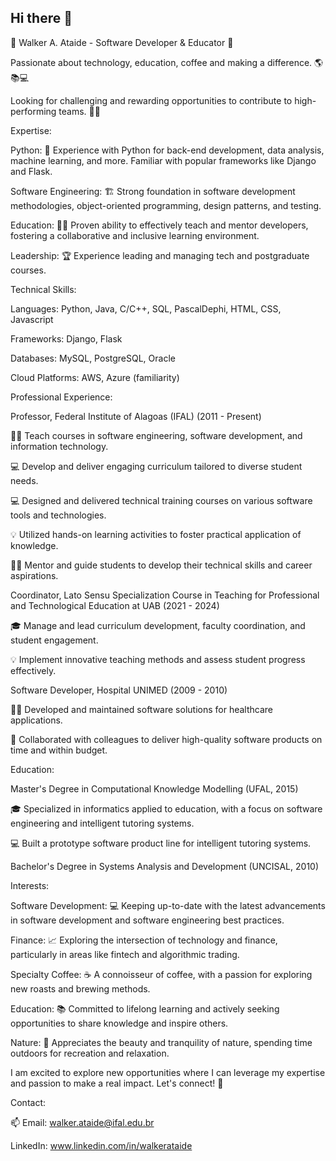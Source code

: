 ## Hi there 👋

<!--
**walkerataide/walkerataide** is a ✨ _special_ ✨ repository because its `README.md` (this file) appears on your GitHub profile.

Here are some ideas to get you started:

- 🔭 I’m currently working on ...
- 🌱 I’m currently learning ...
- 👯 I’m looking to collaborate on ...
- 🤔 I’m looking for help with ...
- 💬 Ask me about ...
- 📫 How to reach me: ...
- 😄 Pronouns: ...
- ⚡ Fun fact: ...
-->

🚀 Walker A. Ataide - Software Developer & Educator 🚀

Passionate about technology, education, coffee and making a difference. 🌎📚💻

Looking for challenging and rewarding opportunities to contribute to high-performing teams. 🤝✨

Expertise:

Python: 🐍 Experience with Python for back-end development, data analysis, machine learning, and more. Familiar with popular frameworks like Django and Flask.

Software Engineering: 🏗️ Strong foundation in software development methodologies, object-oriented programming, design patterns, and testing.

Education: 👨‍🏫 Proven ability to effectively teach and mentor developers, fostering a collaborative and inclusive learning environment.

Leadership: 🏆 Experience leading and managing tech and postgraduate courses.

Technical Skills:

Languages: Python, Java, C/C++, SQL, PascalDephi, HTML, CSS, Javascript

Frameworks: Django, Flask

Databases: MySQL, PostgreSQL, Oracle

Cloud Platforms: AWS, Azure (familiarity)

Professional Experience:

Professor, Federal Institute of Alagoas (IFAL) (2011 - Present)

👨‍🏫 Teach courses in software engineering, software development, and information technology.

💻 Develop and deliver engaging curriculum tailored to diverse student needs.

💻 Designed and delivered technical training courses on various software tools and technologies.

💡 Utilized hands-on learning activities to foster practical application of knowledge.

👨‍🎓 Mentor and guide students to develop their technical skills and career aspirations.

Coordinator, Lato Sensu Specialization Course in Teaching for Professional and Technological Education at UAB (2021 - 2024)

🎓 Manage and lead curriculum development, faculty coordination, and student engagement.

💡 Implement innovative teaching methods and assess student progress effectively.

Software Developer, Hospital UNIMED (2009 - 2010)

👨‍💻 Developed and maintained software solutions for healthcare applications.

🤝 Collaborated with colleagues to deliver high-quality software products on time and within budget.

Education:

Master's Degree in Computational Knowledge Modelling (UFAL, 2015)

🎓 Specialized in informatics applied to education, with a focus on software engineering and intelligent tutoring systems.

💻 Built a prototype software product line for intelligent tutoring systems.


Bachelor's Degree in Systems Analysis and Development (UNCISAL, 2010)

Interests:

Software Development: 💻 Keeping up-to-date with the latest advancements in software development and software engineering best practices.

Finance: 📈 Exploring the intersection of technology and finance, particularly in areas like fintech and algorithmic trading.

Specialty Coffee: ☕ A connoisseur of coffee, with a passion for exploring new roasts and brewing methods.

Education: 📚 Committed to lifelong learning and actively seeking opportunities to share knowledge and inspire others.

Nature: 🌳 Appreciates the beauty and tranquility of nature, spending time outdoors for recreation and relaxation.
<!--
Github Repository:

This repository showcases personal projects and contributions to open-source initiatives. You can find examples of code, documentation, and project descriptions.
-->
I am excited to explore new opportunities where I can leverage my expertise and passion to make a real impact. Let's connect! 🤝

Contact:

📫 Email: walker.ataide@ifal.edu.br

LinkedIn: www.linkedin.com/in/walkerataide
